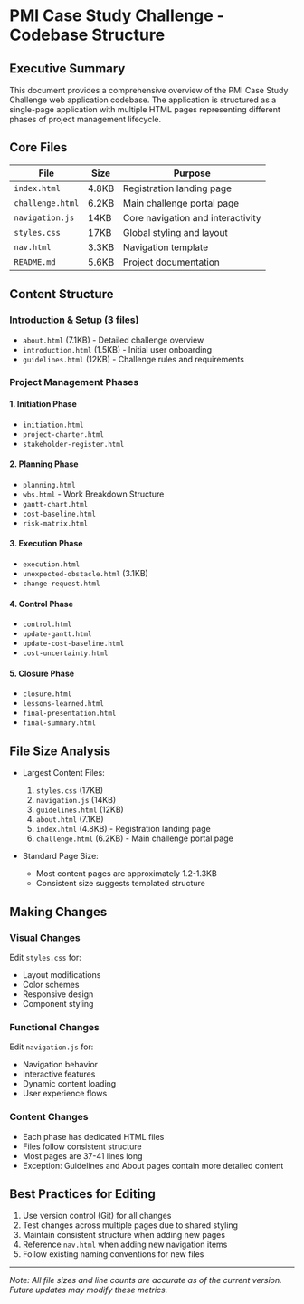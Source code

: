 # PMI Case Study Challenge - Codebase Structure

## Executive Summary
This document provides a comprehensive overview of the PMI Case Study Challenge web application codebase. The application is structured as a single-page application with multiple HTML pages representing different phases of project management lifecycle.

## Core Files
| File | Size | Purpose |
|------|------|---------|
| `index.html` | 4.8KB | Registration landing page |
| `challenge.html` | 6.2KB | Main challenge portal page |
| `navigation.js` | 14KB | Core navigation and interactivity |
| `styles.css` | 17KB | Global styling and layout |
| `nav.html` | 3.3KB | Navigation template |
| `README.md` | 5.6KB | Project documentation |

## Content Structure

### Introduction & Setup (3 files)
- `about.html` (7.1KB) - Detailed challenge overview
- `introduction.html` (1.5KB) - Initial user onboarding
- `guidelines.html` (12KB) - Challenge rules and requirements

### Project Management Phases

#### 1. Initiation Phase
- `initiation.html`
- `project-charter.html`
- `stakeholder-register.html`

#### 2. Planning Phase
- `planning.html`
- `wbs.html` - Work Breakdown Structure
- `gantt-chart.html`
- `cost-baseline.html`
- `risk-matrix.html`

#### 3. Execution Phase
- `execution.html`
- `unexpected-obstacle.html` (3.1KB)
- `change-request.html`

#### 4. Control Phase
- `control.html`
- `update-gantt.html`
- `update-cost-baseline.html`
- `cost-uncertainty.html`

#### 5. Closure Phase
- `closure.html`
- `lessons-learned.html`
- `final-presentation.html`
- `final-summary.html`

## File Size Analysis
- Largest Content Files:
  1. `styles.css` (17KB)
  2. `navigation.js` (14KB)
  3. `guidelines.html` (12KB)
  4. `about.html` (7.1KB)
  5. `index.html` (4.8KB) - Registration landing page
  6. `challenge.html` (6.2KB) - Main challenge portal page

- Standard Page Size:
  - Most content pages are approximately 1.2-1.3KB
  - Consistent size suggests templated structure

## Making Changes

### Visual Changes
Edit `styles.css` for:
- Layout modifications
- Color schemes
- Responsive design
- Component styling

### Functional Changes
Edit `navigation.js` for:
- Navigation behavior
- Interactive features
- Dynamic content loading
- User experience flows

### Content Changes
- Each phase has dedicated HTML files
- Files follow consistent structure
- Most pages are 37-41 lines long
- Exception: Guidelines and About pages contain more detailed content

## Best Practices for Editing
1. Use version control (Git) for all changes
2. Test changes across multiple pages due to shared styling
3. Maintain consistent structure when adding new pages
4. Reference `nav.html` when adding new navigation items
5. Follow existing naming conventions for new files

---
*Note: All file sizes and line counts are accurate as of the current version. Future updates may modify these metrics.* 